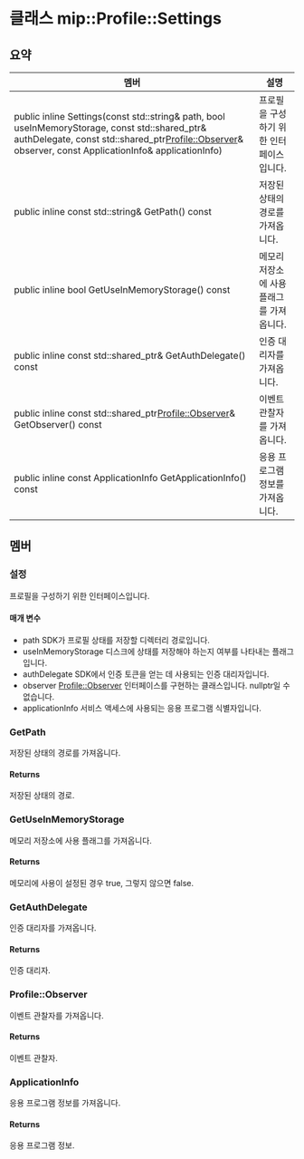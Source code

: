 # <a name="class-mipprofilesettings"></a>클래스 mip::Profile::Settings 
  
## <a name="summary"></a>요약
 멤버                        | 설명                                
--------------------------------|---------------------------------------------
public inline Settings(const std::string& path, bool useInMemoryStorage, const std::shared_ptr<AuthDelegate>& authDelegate, const std::shared_ptr<Profile::Observer>& observer, const ApplicationInfo& applicationInfo)  |  프로필을 구성하기 위한 인터페이스입니다.
public inline const std::string& GetPath() const  |  저장된 상태의 경로를 가져옵니다.
public inline bool GetUseInMemoryStorage() const  |  메모리 저장소에 사용 플래그를 가져옵니다.
public inline const std::shared_ptr<AuthDelegate>& GetAuthDelegate() const  |  인증 대리자를 가져옵니다.
public inline const std::shared_ptr<Profile::Observer>& GetObserver() const  |  이벤트 관찰자를 가져옵니다.
public inline const ApplicationInfo GetApplicationInfo() const  |  응용 프로그램 정보를 가져옵니다.
  
## <a name="members"></a>멤버
  
### <a name="settings"></a>설정
프로필을 구성하기 위한 인터페이스입니다.
  
#### <a name="parameters"></a>매개 변수
* path SDK가 프로필 상태를 저장할 디렉터리 경로입니다. 
* useInMemoryStorage 디스크에 상태를 저장해야 하는지 여부를 나타내는 플래그입니다. 
* authDelegate SDK에서 인증 토큰을 얻는 데 사용되는 인증 대리자입니다. 
* observer [Profile::Observer](#classmip_1_1_profile_1_1_observer) 인터페이스를 구현하는 클래스입니다. nullptr일 수 없습니다. 
* applicationInfo 서비스 액세스에 사용되는 응용 프로그램 식별자입니다.
  
### <a name="getpath"></a>GetPath
저장된 상태의 경로를 가져옵니다.
  
#### <a name="returns"></a>Returns
저장된 상태의 경로.
  
### <a name="getuseinmemorystorage"></a>GetUseInMemoryStorage
메모리 저장소에 사용 플래그를 가져옵니다.
  
#### <a name="returns"></a>Returns
메모리에 사용이 설정된 경우 true, 그렇지 않으면 false.
  
### <a name="getauthdelegate"></a>GetAuthDelegate
인증 대리자를 가져옵니다.
  
#### <a name="returns"></a>Returns
인증 대리자.
  
### <a name="profileobserver"></a>Profile::Observer
이벤트 관찰자를 가져옵니다.
  
#### <a name="returns"></a>Returns
이벤트 관찰자.
  
### <a name="applicationinfo"></a>ApplicationInfo
응용 프로그램 정보를 가져옵니다.
  
#### <a name="returns"></a>Returns
응용 프로그램 정보.